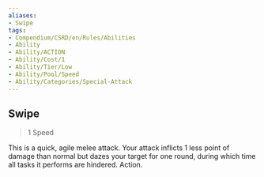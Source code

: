 ```yaml
---
aliases:
- Swipe
tags:
- Compendium/CSRD/en/Rules/Abilities
- Ability
- Ability/ACTION
- Ability/Cost/1
- Ability/Tier/Low
- Ability/Pool/Speed
- Ability/Categories/Special-Attack
---
```


  
## Swipe  
>1  Speed  
  
This is a quick, agile melee attack. Your attack inflicts 1 less point of damage than normal but dazes your target for one round, during which time all tasks it performs are hindered. Action.